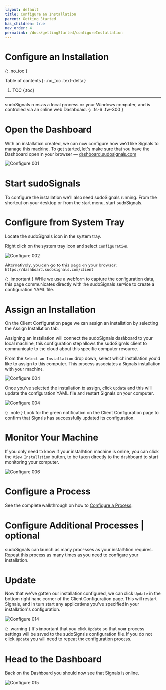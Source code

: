 ```yaml
---
layout: default
title: Configure an Installation
parent: Getting Started
has_children: true
nav_order: 4
permalink: /docs/gettingStarted/configureInstallation
---
```


# Configure an Installation
{: .no_toc }

Table of contents
{: .no_toc .text-delta }

1. TOC
{:toc}
---

sudoSignals runs as a local process on your Windows computer, and is controlled via an online web Dashboard.
{: .fs-6 .fw-300 }

# Open the Dashboard

With an installation created, we can now configure how we'd like Signals to manage this machine. To get started, let's make sure that you have the Dashboard open in your browser — [dashboard.sudosignals.com](https://dashboard.sudosignals.com/)

![Configure 001](../../../../assets/images/configure-installation/configure-001.png)

# Start sudoSignals

To configure the installation we'll also need sudoSignals running. From the shortcut on your desktop or from the start menu, start sudoSignals.

# Configure from System Tray

Locate the sudoSignals icon in the system tray.

Right click on the system tray icon and select `Configuration`.

![Configure 002](../../../../assets/images/configure-installation/configure-002.png)


Alternatively, you can go to this page on your browser:  
`https://dashboard.sudosignals.com/client`

{: .important }
While we use a webform to capture the configuration data, this page communicates directly with the sudoSignals service to create a configuration YAML file. 

# Assign an Installation

On the Client Configuration page we can assign an installation by selecting the Assign Installation tab.

Assigning an installation will connect the sudoSignals dashboard to your local machine, this configuration step allows the sudoSignals client to communicate to the cloud about this specific computer resource. 

From the `Select an Installation` drop down, select which installation you'd like to assign to this computer. This process associates a Signals installation with your machine.

![Configure 004](../../../../assets/images/configure-installation/configure-004.png)

Once you've selected the installation to assign, click `Update` and this will update the configuration YAML file and restart Signals on your computer. 

![Configure 004](../../../../assets/images/configure-installation/configure-005.png)

{: .note }
Look for the green notification on the Client Configuration page to confirm that Signals has successfully updated its configuration. 


# Monitor Your Machine

If you only need to know if your installation machine is online, you can click the `View Installation` button, to be taken directly to the dashboard to start monitoring your computer. 

![Configure 006](../../../../assets/images/configure-installation/configure-006.png)

# Configure a Process
See the complete walkthrough on how to [Configure a Process](configureProcess).

# Configure Additional Processes | **optional**

sudoSignals can launch as many processes as your installation requires. Repeat this process as many times as you need to configure your installation. 

# Update

Now that we've gotten our installation configured, we can click `Update` in the bottom right hand corner of the Client Configuration page. This will restart Signals, and in turn start any applications you've specified in your installation's configuration. 

![Configure 014](../../../../assets/images/configure-installation/configure-014.png)

{: .warning }
It's important that you click `Update` so that your process settings will be saved to the sudoSignals configuration file. If you do not click `Update` you will need to repeat the configuration process.

# Head to the Dashboard

Back on the Dashboard you should now see that Signals is online.

![Configure 015](../../../../assets/images/configure-installation/configure-015.png)
